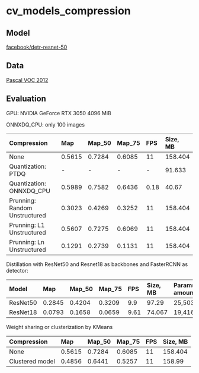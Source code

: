 # cv_models_compression

## Model

[facebook/detr-resnet-50](https://huggingface.co/facebook/detr-resnet-50)

## Data

[Pascal VOC 2012](http://host.robots.ox.ac.uk/pascal/VOC/voc2012/index.html)

## Evaluation

GPU: NVIDIA GeForce RTX 3050 4096 MiB

ONNXDQ_CPU: only 100 images

| Compression                   | Map    | Map_50 | Map_75 | FPS | Size, MB |
|:------------------------------|:-------|:-------|:-------|:----|:---------|
| None                          | 0.5615 | 0.7284 | 0.6085 | 11  | 158.404  |
| Quantization: PTDQ            | -      | -      | -      | -   | 91.633   |
| Quantization: ONNXDQ_CPU      | 0.5989 | 0.7582 | 0.6436 |0.18 | 40.67    |
| Prunning: Random Unstructured | 0.3023 | 0.4269 | 0.3252 | 11  | 158.404  |
| Prunning: L1 Unstructured     | 0.5607 | 0.7275 | 0.6069 | 11  | 158.404  |
| Prunning: Ln Unstructured     | 0.1291 | 0.2739 | 0.1131 | 11  | 158.404  |

Distillation with ResNet50 and Resnet18 as backbones and FasterRCNN as detector:

| Model    | Map    | Map_50 | Map_75 | FPS  | Size, MB | Params, amount |
|:---------|:-------|:-------|:-------|:-----|:---------|:---------------|
| ResNet50 | 0.2845 | 0.4204 | 0.3209 | 9.9  | 97.29    | 25,503,912     |
| ResNet18 | 0.0793 | 0.1658 | 0.0659 | 9.61 | 74.067   | 19,416,256     |

Weight sharing or clusterization by KMeans

| Compression                   | Map    | Map_50 | Map_75 | FPS | Size, MB |
|:------------------------------|:-------|:-------|:-------|:----|:---------|
| None                          | 0.5615 | 0.7284 | 0.6085 | 11  | 158.404  |
| Clustered model               | 0.4856 | 0.6441 | 0.5257 | 11  | 158.99   |
